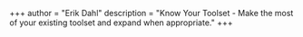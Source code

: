 +++
author = "Erik Dahl"
description = "Know Your Toolset - Make the most of your existing toolset and expand when appropriate."
+++
